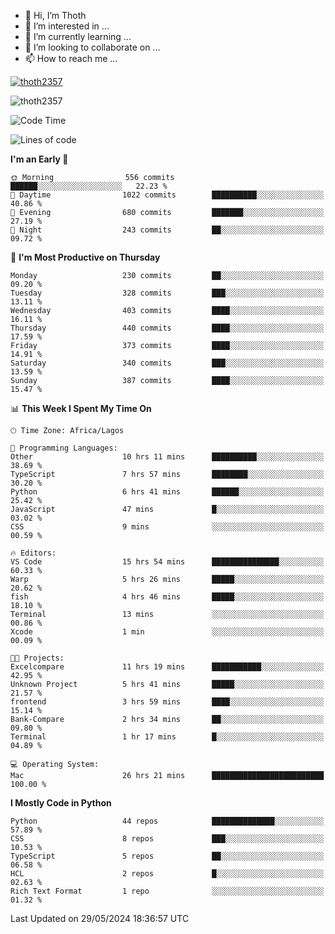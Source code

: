 <!---
thoth2357/thoth2357 is a ✨ special ✨ repository because its `README.md` (this file) appears on your GitHub profile.
You can click the Preview link to take a look at your changes.
--->

- 👋 Hi, I’m Thoth
- 👀 I’m interested in ...
- 🌱 I’m currently learning ...
- 💞️ I’m looking to collaborate on ...
- 📫 How to reach me ...


<p align="left"> <a href="https://github.com/ryo-ma/github-profile-trophy"><img src="https://github-profile-trophy.vercel.app/?username=thoth2357&theme=gruvbox&no-bg=true&no-frame=false&title=MultiLanguage,Commits,Repositories,Stars,Followers,PullRequest,Reviews,Issues" alt="thoth2357" /></a> </p>

<p align="left"> <img src="https://komarev.com/ghpvc/?username=thoth2357&label=Profile%20views&color=0e75b6&style=flat" alt="thoth2357" /> </p>

<!--START_SECTION:waka-->
![Code Time](http://img.shields.io/badge/Code%20Time-2%2C983%20hrs%2040%20mins-blue)

![Lines of code](https://img.shields.io/badge/From%20Hello%20World%20I%27ve%20Written-30.9%20million%20lines%20of%20code-blue)

**I'm an Early 🐤** 

```text
🌞 Morning                556 commits         ██████░░░░░░░░░░░░░░░░░░░   22.23 % 
🌆 Daytime                1022 commits        ██████████░░░░░░░░░░░░░░░   40.86 % 
🌃 Evening                680 commits         ███████░░░░░░░░░░░░░░░░░░   27.19 % 
🌙 Night                  243 commits         ██░░░░░░░░░░░░░░░░░░░░░░░   09.72 % 
```
📅 **I'm Most Productive on Thursday** 

```text
Monday                   230 commits         ██░░░░░░░░░░░░░░░░░░░░░░░   09.20 % 
Tuesday                  328 commits         ███░░░░░░░░░░░░░░░░░░░░░░   13.11 % 
Wednesday                403 commits         ████░░░░░░░░░░░░░░░░░░░░░   16.11 % 
Thursday                 440 commits         ████░░░░░░░░░░░░░░░░░░░░░   17.59 % 
Friday                   373 commits         ████░░░░░░░░░░░░░░░░░░░░░   14.91 % 
Saturday                 340 commits         ███░░░░░░░░░░░░░░░░░░░░░░   13.59 % 
Sunday                   387 commits         ████░░░░░░░░░░░░░░░░░░░░░   15.47 % 
```


📊 **This Week I Spent My Time On** 

```text
🕑︎ Time Zone: Africa/Lagos

💬 Programming Languages: 
Other                    10 hrs 11 mins      ██████████░░░░░░░░░░░░░░░   38.69 % 
TypeScript               7 hrs 57 mins       ████████░░░░░░░░░░░░░░░░░   30.20 % 
Python                   6 hrs 41 mins       ██████░░░░░░░░░░░░░░░░░░░   25.42 % 
JavaScript               47 mins             █░░░░░░░░░░░░░░░░░░░░░░░░   03.02 % 
CSS                      9 mins              ░░░░░░░░░░░░░░░░░░░░░░░░░   00.59 % 

🔥 Editors: 
VS Code                  15 hrs 54 mins      ███████████████░░░░░░░░░░   60.33 % 
Warp                     5 hrs 26 mins       █████░░░░░░░░░░░░░░░░░░░░   20.62 % 
fish                     4 hrs 46 mins       █████░░░░░░░░░░░░░░░░░░░░   18.10 % 
Terminal                 13 mins             ░░░░░░░░░░░░░░░░░░░░░░░░░   00.86 % 
Xcode                    1 min               ░░░░░░░░░░░░░░░░░░░░░░░░░   00.09 % 

🐱‍💻 Projects: 
Excelcompare             11 hrs 19 mins      ███████████░░░░░░░░░░░░░░   42.95 % 
Unknown Project          5 hrs 41 mins       █████░░░░░░░░░░░░░░░░░░░░   21.57 % 
frontend                 3 hrs 59 mins       ████░░░░░░░░░░░░░░░░░░░░░   15.14 % 
Bank-Compare             2 hrs 34 mins       ██░░░░░░░░░░░░░░░░░░░░░░░   09.80 % 
Terminal                 1 hr 17 mins        █░░░░░░░░░░░░░░░░░░░░░░░░   04.89 % 

💻 Operating System: 
Mac                      26 hrs 21 mins      █████████████████████████   100.00 % 
```

**I Mostly Code in Python** 

```text
Python                   44 repos            ██████████████░░░░░░░░░░░   57.89 % 
CSS                      8 repos             ███░░░░░░░░░░░░░░░░░░░░░░   10.53 % 
TypeScript               5 repos             ██░░░░░░░░░░░░░░░░░░░░░░░   06.58 % 
HCL                      2 repos             █░░░░░░░░░░░░░░░░░░░░░░░░   02.63 % 
Rich Text Format         1 repo              ░░░░░░░░░░░░░░░░░░░░░░░░░   01.32 % 
```




 Last Updated on 29/05/2024 18:36:57 UTC
<!--END_SECTION:waka-->
<!--![](http://github-profile-summary-cards.vercel.app/api/cards/profile-details?username=thoth2357&theme=2077)

![](http://github-profile-summary-cards.vercel.app/api/cards/stats?username=thoth2357&theme=2077)![](http://github-profile-summary-cards.vercel.app/api/cards/productive-time?username=thoth2357&theme=2077&utcOffset=8) -->
